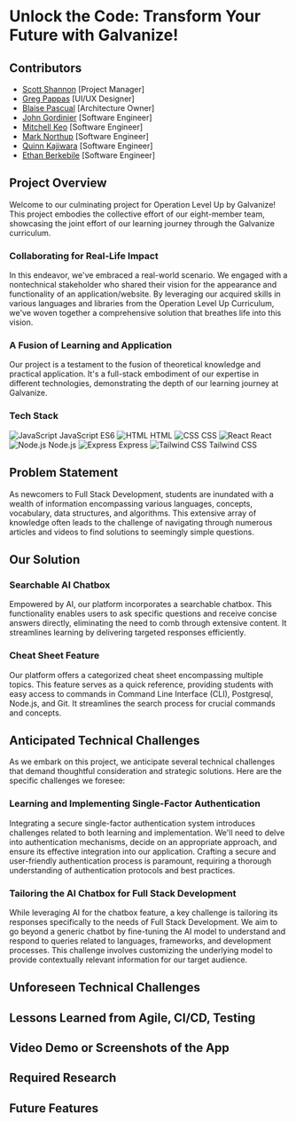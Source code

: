 # Unlock the Code: Transform Your Future with Galvanize!

## Contributors

- [Scott Shannon](https://github.com/orgs/shannonscotta) [Project Manager]
- [Greg Pappas](https://github.com/gnprwx) [UI/UX Designer]
- [Blaise Pascual](https://github.com/AGI-CEO) [Architecture Owner]
- [John Gordinier](https://github.com/JohnGordinier) [Software Engineer]
- [Mitchell Keo](https://github.com/mitchellnkeo) [Software Engineer]
- [Mark Northup](https://github.com/mnorthup28) [Software Engineer]
- [Quinn Kajiwara](https://github.com/kajiwara12) [Software Engineer]
- [Ethan Berkebile](https://github.com/ethanberke) [Software Engineer]

## Project Overview

Welcome to our culminating project for Operation Level Up by Galvanize! This project embodies the collective effort of our eight-member team, showcasing the joint effort of our learning journey through the Galvanize curriculum.

### Collaborating for Real-Life Impact

In this endeavor, we've embraced a real-world scenario. We engaged with a nontechnical stakeholder who shared their vision for the appearance and functionality of an application/website. By leveraging our acquired skills in various languages and libraries from the Operation Level Up Curriculum, we've woven together a comprehensive solution that breathes life into this vision.

### A Fusion of Learning and Application

Our project is a testament to the fusion of theoretical knowledge and practical application. It's a full-stack embodiment of our expertise in different technologies, demonstrating the depth of our learning journey at Galvanize.

### Tech Stack

![JavaScript](https://img.icons8.com/color/48/000000/javascript.png) JavaScript ES6
![HTML](https://img.icons8.com/color/48/000000/html-5.png) HTML
![CSS](https://img.icons8.com/color/48/000000/css3.png) CSS
![React](https://img.icons8.com/color/48/000000/react-native.png) React
![Node.js](https://img.icons8.com/color/48/000000/nodejs.png) Node.js
![Express](https://img.icons8.com/color/48/000000/nodejs.png) Express
![Tailwind CSS](https://img.icons8.com/color/48/000000/tailwind-css.png) Tailwind CSS

<!-- Images to be found for Express and Tailwind CSS -->

## Problem Statement

As newcomers to Full Stack Development, students are inundated with a wealth of information encompassing various languages, concepts, vocabulary, data structures, and algorithms. This extensive array of knowledge often leads to the challenge of navigating through numerous articles and videos to find solutions to seemingly simple questions.

## Our Solution

### Searchable AI Chatbox

Empowered by AI, our platform incorporates a searchable chatbox. This functionality enables users to ask specific questions and receive concise answers directly, eliminating the need to comb through extensive content. It streamlines learning by delivering targeted responses efficiently.

### Cheat Sheet Feature

Our platform offers a categorized cheat sheet encompassing multiple topics. This feature serves as a quick reference, providing students with easy access to commands in Command Line Interface (CLI), Postgresql, Node.js, and Git. It streamlines the search process for crucial commands and concepts.

## Anticipated Technical Challenges

As we embark on this project, we anticipate several technical challenges that demand thoughtful consideration and strategic solutions. Here are the specific challenges we foresee:

### Learning and Implementing Single-Factor Authentication

Integrating a secure single-factor authentication system introduces challenges related to both learning and implementation. We'll need to delve into authentication mechanisms, decide on an appropriate approach, and ensure its effective integration into our application. Crafting a secure and user-friendly authentication process is paramount, requiring a thorough understanding of authentication protocols and best practices.

### Tailoring the AI Chatbox for Full Stack Development

While leveraging AI for the chatbox feature, a key challenge is tailoring its responses specifically to the needs of Full Stack Development. We aim to go beyond a generic chatbot by fine-tuning the AI model to understand and respond to queries related to languages, frameworks, and development processes. This challenge involves customizing the underlying model to provide contextually relevant information for our target audience.

## Unforeseen Technical Challenges

## Lessons Learned from Agile, CI/CD, Testing

## Video Demo or Screenshots of the App

## Required Research

## Future Features
